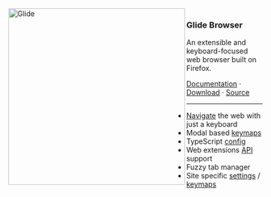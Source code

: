 <img src="https://github.com/glide-browser/glide/blob/main/src/glide/docs/logo.png?raw=true" alt="Glide" align="left" width="350" height="350">

### Glide Browser

<p>An extensible and keyboard-focused web browser built on Firefox.</p>

<p>
    <a href="https://glide-browser.app">Documentation</a>
    ·
    <a href="https://glide-browser.app/#download">Download</a>
    ·
    <a href="https://github.com/glide-browser/glide">Source</a>
  </p>

---

- [Navigate](https://glide-browser.app/hints) the web with just a keyboard
- Modal based [keymaps](https://glide-browser.app/keys)
- TypeScript [config](https://glide-browser.app/config)
- Web extensions [API](https://glide-browser.app/extensions) support
- Fuzzy tab manager
- Site specific [settings](https://glide-browser.app/cookbook#set-a-pref-for-a-specific-website) / [keymaps](https://glide-browser.app/cookbook#override-a-keymap-for-a-specific-website)
